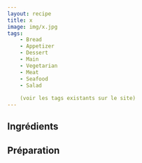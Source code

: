 ```yaml
---
layout: recipe
title: x
image: img/x.jpg  
tags:
    - Bread
    - Appetizer
    - Dessert
    - Main
    - Vegetarian
    - Meat
    - Seafood
    - Salad
    
    (voir les tags existants sur le site)
---
```

## Ingrédients


## Préparation
